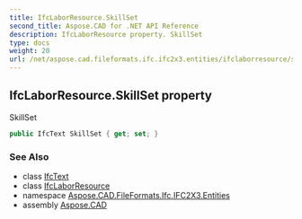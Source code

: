 ```yaml
---
title: IfcLaborResource.SkillSet
second_title: Aspose.CAD for .NET API Reference
description: IfcLaborResource property. SkillSet
type: docs
weight: 20
url: /net/aspose.cad.fileformats.ifc.ifc2x3.entities/ifclaborresource/skillset/
---
```

## IfcLaborResource.SkillSet property

SkillSet

```csharp
public IfcText SkillSet { get; set; }
```

### See Also

* class [IfcText](../../../aspose.cad.fileformats.ifc.ifc2x3.types/ifctext/)
* class [IfcLaborResource](../)
* namespace [Aspose.CAD.FileFormats.Ifc.IFC2X3.Entities](../../ifclaborresource/)
* assembly [Aspose.CAD](../../../)



